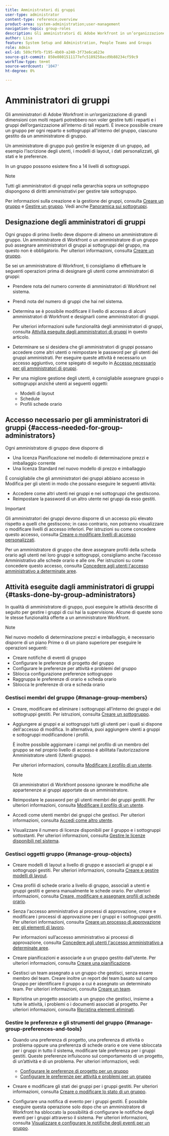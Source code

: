```yaml
---
title: Amministratori di gruppi
user-type: administrator
content-type: reference;overview
product-area: system-administration;user-management
navigation-topic: group-roles
description: Gli amministratori di Adobe Workfront in un’organizzazione di grandi dimensioni con molti reparti potrebbero non voler gestire tutti i reparti e i gruppi dell’organizzazione all’interno di tali reparti. È invece possibile creare un gruppo per ogni reparto e sottogruppi all'interno del gruppo, ciascuno gestito da un amministratore di gruppo.
author: Lisa
feature: System Setup and Administration, People Teams and Groups
role: Admin
exl-id: 589cf9fb-f195-4b69-a240-3f73e6ca623e
source-git-commit: 850e0801511177efc5189258acd9b88234cf59c9
workflow-type: tm+mt
source-wordcount: '1047'
ht-degree: 0%

---
```


# Amministratori di gruppi

<!-- Audited: 12/2023 -->

Gli amministratori di Adobe Workfront in un’organizzazione di grandi dimensioni con molti reparti potrebbero non voler gestire tutti i reparti e i gruppi dell’organizzazione all’interno di tali reparti. È invece possibile creare un gruppo per ogni reparto e sottogruppi all&#39;interno del gruppo, ciascuno gestito da un amministratore di gruppo.

Un amministratore di gruppo può gestire le esigenze di un gruppo, ad esempio l’iscrizione degli utenti, i modelli di layout, i dati personalizzati, gli stati e le preferenze.

In un gruppo possono esistere fino a 14 livelli di sottogruppi.

>[!NOTE]
>
>Tutti gli amministratori di gruppi nella gerarchia sopra un sottogruppo dispongono di diritti amministrativi per gestire tale sottogruppo.

Per informazioni sulla creazione e la gestione dei gruppi, consulta [Creare un gruppo](../../../administration-and-setup/manage-groups/create-and-manage-groups/create-a-group.md) e [Gestire un gruppo](../../../administration-and-setup/manage-groups/create-and-manage-groups/manage-a-group.md). Vedi anche [Panoramica sui sottogruppi](../../../administration-and-setup/manage-groups/groups-overview/subgroups.md).

## Designazione degli amministratori di gruppi

Ogni gruppo di primo livello deve disporre di almeno un amministratore di gruppo. Un amministratore di Workfront o un amministratore di un gruppo può assegnare amministratori di gruppi ai sottogruppi del gruppo, ma questo non è obbligatorio. Per ulteriori informazioni, consulta [Creare un gruppo](../../../administration-and-setup/manage-groups/create-and-manage-groups/create-a-group.md).

Se sei un amministratore di Workfront, ti consigliamo di effettuare le seguenti operazioni prima di designare gli utenti come amministratori di gruppi:

* Prendere nota del numero corrente di amministratori di Workfront nel sistema.
* Prendi nota del numero di gruppi che hai nel sistema.
* Determina se è possibile modificare il livello di accesso di alcuni amministratori di Workfront e designarli come amministratori di gruppi.

  Per ulteriori informazioni sulle funzionalità degli amministratori di gruppi, consulta [Attività eseguite dagli amministratori di gruppi](#tasks-done-by-group-administrators) in questo articolo.

* Determinare se si desidera che gli amministratori di gruppi possano accedere come altri utenti o reimpostare le password per gli utenti dei gruppi amministrati. Per eseguire queste attività è necessario un accesso aggiuntivo, come spiegato di seguito in [Accesso necessario per gli amministratori di gruppi](#access-needed-for-group-administrators).
* Per una migliore gestione degli utenti, è consigliabile assegnare gruppi o sottogruppi anziché utenti ai seguenti oggetti:

   * Modelli di layout
   * Schedule
   * Profili schede orario

## Accesso necessario per gli amministratori di gruppi {#access-needed-for-group-administrators}

Ogni amministratore di gruppo deve disporre di

* Una licenza Pianificazione nel modello di determinazione prezzi e imballaggio corrente
* Una licenza Standard nel nuovo modello di prezzo e imballaggio

È consigliabile che gli amministratori dei gruppi abbiano accesso in Modifica per gli utenti in modo che possano eseguire le seguenti attività:

* Accedere come altri utenti nei gruppi e nei sottogruppi che gestiscono.
* Reimpostare la password di un altro utente nei gruppi da esso gestiti.

>[!IMPORTANT]
>
>Gli amministratori dei gruppi devono disporre di un accesso più elevato rispetto a quelli che gestiscono; in caso contrario, non potranno visualizzare o modificare livelli di accesso inferiori.
>Per istruzioni su come concedere questo accesso, consulta [Creare o modificare livelli di accesso personalizzati](../../../administration-and-setup/add-users/configure-and-grant-access/create-modify-access-levels.md).

Per un amministratore di gruppo che deve assegnare profili della scheda orario agli utenti nei loro gruppi e sottogruppi, consigliamo anche l’accesso Amministrativo alle schede orario e alle ore. Per istruzioni su come concedere questo accesso, consulta [Concedere agli utenti l&#39;accesso amministrativo a determinate aree](../../../administration-and-setup/add-users/configure-and-grant-access/grant-users-admin-access-certain-areas.md).

## Attività eseguite dagli amministratori di gruppi {#tasks-done-by-group-administrators}

In qualità di amministratore di gruppo, puoi eseguire le attività descritte di seguito per gestire i gruppi di cui hai la supervisione. Alcune di queste sono le stesse funzionalità offerte a un amministratore Workfront.

>[!NOTE]
>
>Nel nuovo modello di determinazione prezzi e imballaggio, è necessario disporre di un piano Prime o di un piano superiore per eseguire le operazioni seguenti:
>
> * Creare notifiche di eventi di gruppo
> * Configurare le preferenze di progetto del gruppo
> * Configurare le preferenze per attività e problemi del gruppo
> * Sblocca configurazione preferenze sottogruppo
> * Raggruppa le preferenze di orario e scheda orario
> * Sblocca le preferenze di ora e scheda orario

### Gestisci membri del gruppo {#manage-group-members}

* Creare, modificare ed eliminare i sottogruppi all’interno dei gruppi e dei sottogruppi gestiti. Per istruzioni, consulta [Creare un sottogruppo](../../../administration-and-setup/manage-groups/create-and-manage-subgroups/create-a-subgroup.md).
* Aggiungere ai gruppi e ai sottogruppi tutti gli utenti per i quali si dispone dell&#39;accesso di modifica. In alternativa, puoi aggiungere utenti a gruppi e sottogruppi modificandone i profili.

  È inoltre possibile aggiornare i campi nel profilo di un membro del gruppo se nel proprio livello di accesso è abilitata l’autorizzazione Amministratore utenti (Utenti gruppo).

  Per ulteriori informazioni, consulta [Modificare il profilo di un utente](../../../administration-and-setup/add-users/create-and-manage-users/edit-a-users-profile.md).

  >[!NOTE]
  >
  >Gli amministratori di Workfront possono ignorare le modifiche alle appartenenze ai gruppi apportate da un amministratore.

* Reimpostare le password per gli utenti membri dei gruppi gestiti. Per ulteriori informazioni, consulta [Modificare il profilo di un utente](../../../administration-and-setup/add-users/create-and-manage-users/edit-a-users-profile.md).
* Accedi come utenti membri dei gruppi che gestisci. Per ulteriori informazioni, consulta [Accedi come altro utente](../../../administration-and-setup/add-users/create-and-manage-users/log-in-as-another-user.md).
* Visualizzare il numero di licenze disponibili per il gruppo e i sottogruppi sottostanti. Per ulteriori informazioni, consulta [Gestire le licenze disponibili nel sistema](../../../administration-and-setup/get-started-wf-administration/manage-available-licenses-in-your-system.md).

### Gestisci oggetti gruppo {#manage-group-objects}

* Creare modelli di layout a livello di gruppo e associarli ai gruppi e ai sottogruppi gestiti. Per ulteriori informazioni, consulta [Creare e gestire modelli di layout](../../../administration-and-setup/customize-workfront/use-layout-templates/create-and-manage-layout-templates.md).
* Crea profili di schede orario a livello di gruppo, associali a utenti e gruppi gestiti e genera manualmente le schede orario. Per ulteriori informazioni, consulta [Creare, modificare e assegnare profili di schede orario](../../../timesheets/create-and-manage-timesheets/create-timesheet-profiles.md).
* Senza l&#39;accesso amministrativo ai processi di approvazione, creare e modificare i processi di approvazione per i gruppi e i sottogruppi gestiti. Per ulteriori informazioni, consulta [Creare un processo di approvazione per gli elementi di lavoro](../../../administration-and-setup/customize-workfront/configure-approval-milestone-processes/create-approval-processes.md).

  Per informazioni sull’accesso amministrativo ai processi di approvazione, consulta [Concedere agli utenti l&#39;accesso amministrativo a determinate aree](../../../administration-and-setup/add-users/configure-and-grant-access/grant-users-admin-access-certain-areas.md).

* Creare pianificazioni e associarle a un gruppo gestito dall&#39;utente. Per ulteriori informazioni, consulta [Creare una pianificazione](../../../administration-and-setup/set-up-workfront/configure-timesheets-schedules/create-schedules.md).
* Gestisci un team assegnato a un gruppo che gestisci, senza essere membro del team. Creare inoltre un report del team basato sul campo Gruppo per identificare il gruppo a cui è assegnato un determinato team. Per ulteriori informazioni, consulta [Creare un team](../../../people-teams-and-groups/create-and-manage-teams/create-a-team.md).
* Ripristina un progetto associato a un gruppo che gestisci, insieme a tutte le attività, i problemi o i documenti associati al progetto. Per ulteriori informazioni, consulta [Ripristina elementi eliminati](../../../administration-and-setup/manage-workfront/manage-deleted-items/restore-deleted-items.md).

### Gestire le preferenze e gli strumenti del gruppo {#manage-group-preferences-and-tools}

* Quando una preferenza di progetto, una preferenza di attività o problema oppure una preferenza di schede orario e ore viene sbloccata per i gruppi in tutto il sistema, modificare tale preferenza per i gruppi gestiti. Queste preferenze influiscono sul comportamento di un progetto, di un’attività e di un problema. Per ulteriori informazioni, vedi:

   * [Configurare le preferenze di progetto per un gruppo](../../../administration-and-setup/manage-groups/create-and-manage-groups/configure-project-preferences-group.md)
   * [Configurare le preferenze per attività e problemi per un gruppo](../../../administration-and-setup/manage-groups/create-and-manage-groups/configure-task-issue-preferences-group.md)

* Creare e modificare gli stati dei gruppi per i gruppi gestiti. Per ulteriori informazioni, consulta [Creare o modificare lo stato di un gruppo](../../../administration-and-setup/manage-groups/manage-group-statuses/create-or-edit-a-group-status.md).
* Configurare una notifica di evento per i gruppi gestiti. È possibile eseguire questa operazione solo dopo che un amministratore di Workfront ha sbloccato la possibilità di configurare le notifiche degli eventi per i gruppi attraverso il sistema. Per ulteriori informazioni, consulta [Visualizzare e configurare le notifiche degli eventi per un gruppo](../../../administration-and-setup/manage-groups/create-and-manage-groups/view-and-configure-event-notifications-group.md).
